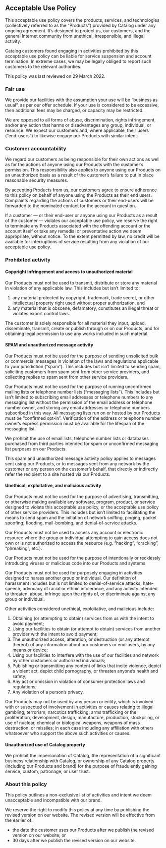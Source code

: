 ## Acceptable Use Policy

This acceptable use policy covers the products, services, and technologies (collectively referred to as the “Products”) provided by Catalog under any ongoing agreement. It’s designed to protect us, our customers, and the general Internet community from unethical, irresponsible, and illegal activity.

Catalog customers found engaging in activities prohibited by this acceptable use policy can be liable for service suspension and account termination. In extreme cases, we may be legally obliged to report such customers to the relevant authorities.

This policy was last reviewed on 29 March 2022.

### Fair use

We provide our facilities with the assumption your use will be “business as usual”, as per our offer schedule. If your use is considered to be excessive, then additional fees may be charged, or capacity may be restricted.

We are opposed to all forms of abuse, discrimination, rights infringement, and/or any action that harms or disadvantages any group, individual, or resource. We expect our customers and, where applicable, their users (“end-users”) to likewise engage our Products with similar intent.

### Customer accountability

We regard our customers as being responsible for their own actions as well as for the actions of anyone using our Products with the customer’s permission. This responsibility also applies to anyone using our Products on an unauthorized basis as a result of the customer’s failure to put in place reasonable security measures.

By accepting Products from us, our customers agree to ensure adherence to this policy on behalf of anyone using the Products as their end users. Complaints regarding the actions of customers or their end-users will be forwarded to the nominated contact for the account in question.

If a customer — or their end-user or anyone using our Products as a result of the customer — violates our acceptable use policy, we reserve the right to terminate any Products associated with the offending account or the account itself or take any remedial or preventative action we deem appropriate, without notice. To the extent permitted by law, no credit will be available for interruptions of service resulting from any violation of our acceptable use policy.

### Prohibited activity

#### Copyright infringement and access to unauthorized material

Our Products must not be used to transmit, distribute or store any material in violation of any applicable law. This includes but isn’t limited to:

1. any material protected by copyright, trademark, trade secret, or other intellectual property right used without proper authorization, and
2. any material that is obscene, defamatory, constitutes an illegal threat or violates export control laws.

The customer is solely responsible for all material they input, upload, disseminate, transmit, create or publish through or on our Products, and for obtaining legal permission to use any works included in such material.

#### SPAM and unauthorized message activity

Our Products must not be used for the purpose of sending unsolicited bulk or commercial messages in violation of the laws and regulations applicable to your jurisdiction (“spam”). This includes but isn’t limited to sending spam, soliciting customers from spam sent from other service providers, and collecting replies to spam sent from other service providers.

Our Products must not be used for the purpose of running unconfirmed mailing lists or telephone number lists (“messaging lists”). This includes but isn’t limited to subscribing email addresses or telephone numbers to any messaging list without the permission of the email address or telephone number owner, and storing any email addresses or telephone numbers subscribed in this way. All messaging lists run on or hosted by our Products must be “confirmed opt-in”. Verification of the address or telephone number owner’s express permission must be available for the lifespan of the messaging list.

We prohibit the use of email lists, telephone number lists or databases purchased from third parties intended for spam or unconfirmed messaging list purposes on our Products.

This spam and unauthorized message activity policy applies to messages sent using our Products, or to messages sent from any network by the customer or any person on the customer’s behalf, that directly or indirectly refer the recipient to a site hosted via our Products.

#### Unethical, exploitative, and malicious activity

Our Products must not be used for the purpose of advertising, transmitting, or otherwise making available any software, program, product, or service designed to violate this acceptable use policy, or the acceptable use policy of other service providers. This includes but isn’t limited to facilitating the means to send spam and the initiation of network sniffing, pinging, packet spoofing, flooding, mail-bombing, and denial-of-service attacks.

Our Products must not be used to access any account or electronic resource where the group or individual attempting to gain access does not own or is not authorized to access the resource (e.g. “hacking”, “cracking”, “phreaking”, etc.).

Our Products must not be used for the purpose of intentionally or recklessly introducing viruses or malicious code into our Products and systems.

Our Products must not be used for purposely engaging in activities designed to harass another group or individual. Our definition of harassment includes but is not limited to denial-of-service attacks, hate-speech, advocacy of racial or ethnic intolerance, and any activity intended to threaten, abuse, infringe upon the rights of, or discriminate against any group or individual.

Other activities considered unethical, exploitative, and malicious include:

1. Obtaining (or attempting to obtain) services from us with the intent to avoid payment;
2. Using our facilities to obtain (or attempt to obtain) services from another provider with the intent to avoid payment;
3. The unauthorized access, alteration, or destruction (or any attempt thereof) of any information about our customers or end-users, by any means or device;
4. Using our facilities to interfere with the use of our facilities and network by other customers or authorized individuals;
5. Publishing or transmitting any content of links that incite violence, depict a violent act, depict child pornography, or threaten anyone’s health and safety;
6. Any act or omission in violation of consumer protection laws and regulations;
7. Any violation of a person’s privacy.

Our Products may not be used by any person or entity, which is involved with or suspected of involvement in activities or causes relating to illegal gambling; terrorism; narcotics trafficking; arms trafficking or the proliferation, development, design, manufacture, production, stockpiling, or use of nuclear, chemical or biological weapons, weapons of mass destruction, or missiles; in each case including any affiliation with others whatsoever who support the above such activities or causes.

#### Unauthorized use of Catalog property

We prohibit the impersonation of Catalog, the representation of a significant business relationship with Catalog, or ownership of any Catalog property (including our Products and brand) for the purpose of fraudulently gaining service, custom, patronage, or user trust.

### About this policy

This policy outlines a non-exclusive list of activities and intent we deem unacceptable and incompatible with our brand.

We reserve the right to modify this policy at any time by publishing the revised version on our website. The revised version will be effective from the earlier of:

- the date the customer uses our Products after we publish the revised version on our website; or
- 30 days after we publish the revised version on our website.
